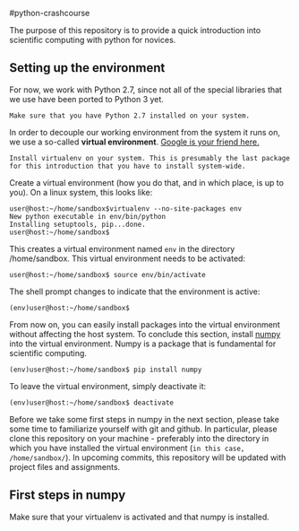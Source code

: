 #python-crashcourse

The purpose of this repository is to provide a quick introduction into scientific computing with python for novices. 

## Setting up the environment
For now, we work with Python 2.7, since not all of the special libraries that we use have been ported to Python 3 yet.

    Make sure that you have Python 2.7 installed on your system. 

In order to decouple our working environment from the system it runs on, we use a so-called **virtual environment**.  [Google is your friend here.](https://www.google.de/webhp?sourceid=chrome-instant&ion=1&espv=2&ie=UTF-8#q=python%20virtualenv)

    Install virtualenv on your system. This is presumably the last package for this introduction that you have to install system-wide.
    
Create a virtual environment (how you do that, and in which place, is up to you). On a linux system, this looks like:
```{bash}
user@host:~/home/sandbox$virtualenv --no-site-packages env
New python executable in env/bin/python
Installing setuptools, pip...done.
user@host:~/home/sandbox$ 
```
This creates a virtual environment named `env` in the  directory /home/sandbox. This virtual environment needs to be activated:
```
user@host:~/home/sandbox$ source env/bin/activate
```
The shell prompt changes to indicate that the environment is active:
```
(env)user@host:~/home/sandbox$ 
```

From now on, you can easily install packages into the virtual environment without affecting the host system.
To conclude this section, install [numpy](http://www.numpy.org/) into the virtual environment. Numpy is a  package that is fundamental for scientific computing.
```
(env)user@host:~/home/sandbox$ pip install numpy
```
To leave the virtual environment, simply deactivate it:
```
(env)user@host:~/home/sandbox$ deactivate 
```

Before we take some first steps in numpy in the next section, please take some time to familiarize yourself with git and github. In particular, please clone this repository on your machine - preferably into the directory in which you have installed the virtual environment (`in this case, /home/sandbox/`).
In upcoming commits, this repository will be updated with project files and assignments.


## First steps in numpy

Make sure that your virtualenv is activated and that numpy is installed. 


